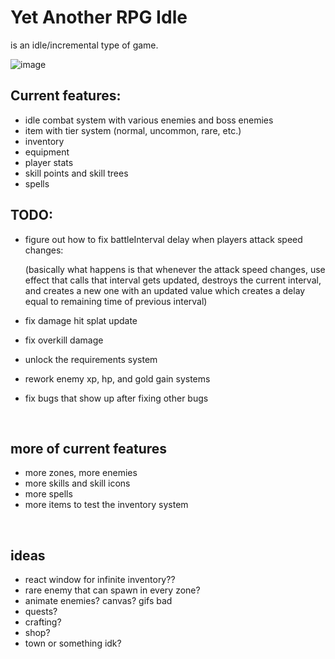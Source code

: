 # Yet Another RPG Idle
is an idle/incremental type of game.

![image](https://github.com/viionc/Yet-Another-RPG-Idle/assets/6730164/ac33f7b5-ba03-45dc-9737-8c3033872ac6)


## Current features:
- idle combat system with various enemies and boss enemies
- item with tier system (normal, uncommon, rare, etc.)
- inventory
- equipment
- player stats
- skill points and skill trees
- spells





## TODO:
-   figure out how to fix battleInterval delay when players attack speed changes:
  
    (basically what happens is that whenever the attack speed changes, use effect that calls that interval gets updated, destroys the current interval, and creates a new one with an updated value which creates a delay equal to remaining time of previous interval)
-   fix damage hit splat update
-   fix overkill damage
-   unlock the requirements system
-   rework enemy xp, hp, and gold gain systems
-   fix bugs that show up after fixing other bugs

<br>

## more of current features
-   more zones, more enemies
-   more skills and skill icons
-   more spells
-   more items to test the inventory system

<br>

## ideas
-   react window for infinite inventory??
-   rare enemy that can spawn in every zone?
-   animate enemies? canvas? gifs bad
-   quests?
-   crafting?
-   shop?
-   town or something idk?
